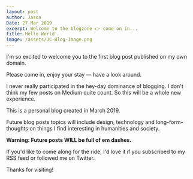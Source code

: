 ```yaml
---
layout: post
author: Jason
Date: 27 Mar 2019
excerpt: Welcome to the blogzone 👉 come on in...
title: Hello World
image: /assets/JC-Blog-Image.png
---
```


I'm so excited to welcome you to the first blog post published on my own domain.

Please come in, enjoy your stay — have a look around.

I never really participated in the hey-day dominance of blogging. I don't think my few posts on Medium quite count. So this will be a whole new experience.

This is a personal blog created in March 2019.

Future blog posts topics will include design, technology and long-form-thoughts on things I find interesting in humanities and society.

**Warning: Future posts WILL be full of em dashes.**

If you'd like to come along for the ride, I'd love it if you subscribed to my RSS feed or followed me on Twitter.

Thanks for visiting!
